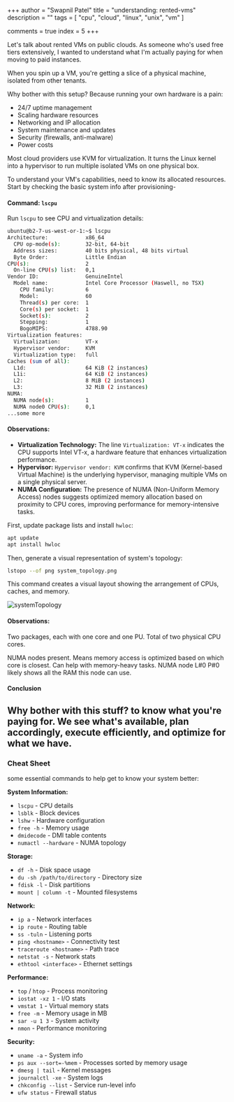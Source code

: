 +++
author = "Swapnil Patel"
title = "understanding: rented-vms"
description = ""
tags = [
"cpu",
"cloud",
"linux",
"unix",
"vm"
]

comments = true
index = 5
+++

Let's talk about rented VMs on public clouds. As someone who's used free tiers extensively, I wanted to understand what I'm actually paying for when moving to paid instances.

When you spin up a VM, you're getting a slice of a physical machine, isolated from other tenants.

Why bother with this setup? Because running your own hardware is a pain:
- 24/7 uptime management
- Scaling hardware resources
- Networking and IP allocation
- System maintenance and updates 
- Security (firewalls, anti-malware)
- Power costs

Most cloud providers use KVM for virtualization. It turns the Linux kernel into a hypervisor to run multiple isolated VMs on one physical box.

To understand your VM's capabilities, need to know its allocated resources. Start by checking the basic system info after provisioning-

#### Command: `lscpu`

Run `lscpu` to see CPU and virtualization details:

```bash
ubuntu@b2-7-us-west-or-1:~$ lscpu
Architecture:            x86_64
  CPU op-mode(s):        32-bit, 64-bit
  Address sizes:         40 bits physical, 48 bits virtual
  Byte Order:            Little Endian
CPU(s):                  2
  On-line CPU(s) list:   0,1
Vendor ID:               GenuineIntel
  Model name:            Intel Core Processor (Haswell, no TSX)
    CPU family:          6
    Model:               60
    Thread(s) per core:  1
    Core(s) per socket:  1
    Socket(s):           2
    Stepping:            1
    BogoMIPS:            4788.90
Virtualization features: 
  Virtualization:        VT-x
  Hypervisor vendor:     KVM
  Virtualization type:   full
Caches (sum of all):     
  L1d:                   64 KiB (2 instances)
  L1i:                   64 KiB (2 instances)
  L2:                    8 MiB (2 instances)
  L3:                    32 MiB (2 instances)
NUMA:                    
  NUMA node(s):          1
  NUMA node0 CPU(s):     0,1
...some more
``` 

#### Observations:

- **Virtualization Technology:** The line `Virtualization: VT-x` indicates the CPU supports Intel VT-x, a hardware feature that enhances virtualization performance.
- **Hypervisor:** `Hypervisor vendor: KVM` confirms that KVM (Kernel-based Virtual Machine) is the underlying hypervisor, managing multiple VMs on a single physical server.
- **NUMA Configuration:** The presence of NUMA (Non-Uniform Memory Access) nodes suggests optimized memory allocation based on proximity to CPU cores, improving performance for memory-intensive tasks.

First, update package lists and install `hwloc`:
```bash
apt update
apt install hwloc
```

Then, generate a visual representation of system's topology:
```bash
lstopo --of png system_topology.png
```
   This command creates a visual layout showing the arrangement of CPUs, caches, and memory.

![systemTopology](https://autoscaler.sh/images/system_topology.jpg)

#### Observations:

Two packages, each with one core and one PU. Total of two physical CPU cores.

NUMA nodes present. Means memory access is optimized based on which core is closest. Can help with memory-heavy tasks. NUMA node L#0 P#0 likely shows all the RAM this node can use.

#### Conclusion
Why bother with this stuff? to know what you're paying for. We see what's available, plan accordingly, execute efficiently, and optimize for what we have.
---

### Cheat Sheet

some essential commands to help get to know your system better:

**System Information:**
- `lscpu` - CPU details
- `lsblk` - Block devices
- `lshw` - Hardware configuration
- `free -h` - Memory usage
- `dmidecode` - DMI table contents
- `numactl --hardware` - NUMA topology

**Storage:**
- `df -h` - Disk space usage
- `du -sh /path/to/directory` - Directory size
- `fdisk -l` - Disk partitions
- `mount | column -t` - Mounted filesystems

**Network:**
- `ip a` - Network interfaces
- `ip route` - Routing table
- `ss -tuln` - Listening ports
- `ping <hostname>` - Connectivity test
- `traceroute <hostname>` - Path trace
- `netstat -s` - Network stats
- `ethtool <interface>` - Ethernet settings

**Performance:**
- `top` / `htop` - Process monitoring
- `iostat -xz 1` - I/O stats
- `vmstat 1` - Virtual memory stats
- `free -m` - Memory usage in MB
- `sar -u 1 3` - System activity
- `nmon` - Performance monitoring

**Security:**
- `uname -a` - System info
- `ps aux --sort=-%mem` - Processes sorted by memory usage
- `dmesg | tail` - Kernel messages
- `journalctl -xe` - System logs
- `chkconfig --list` - Service run-level info
- `ufw status` - Firewall status
